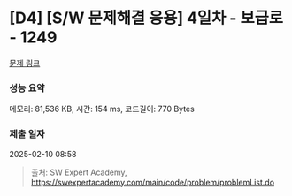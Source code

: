 # [D4] [S/W 문제해결 응용] 4일차 - 보급로 - 1249 

[문제 링크](https://swexpertacademy.com/main/code/problem/problemDetail.do?contestProbId=AV15QRX6APsCFAYD) 

### 성능 요약

메모리: 81,536 KB, 시간: 154 ms, 코드길이: 770 Bytes

### 제출 일자

2025-02-10 08:58



> 출처: SW Expert Academy, https://swexpertacademy.com/main/code/problem/problemList.do